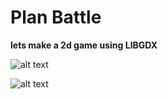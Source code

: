 # Plan Battle 

**lets make a 2d game using LIBGDX** 

![alt text](https://github.com/MuhammadUsama100/Covid-19-Tracker/blob/master/assets/image1.jpg?raw=true)


![alt text](https://github.com/MuhammadUsama100/Covid-19-Tracker/blob/master/assets/image2.jpg?raw=true)


